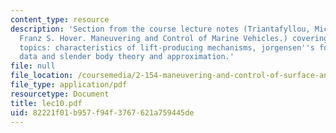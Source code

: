 ```yaml
---
content_type: resource
description: 'Section from the course lecture notes (Triantafyllou, Michael S., and
  Franz S. Hover. Maneuvering and Control of Marine Vehicles.) covering the following
  topics: characteristics of lift-producing mechanisms, jorgensen''s formula, Hoerner''s
  data and slender body theory and approximation.'
file: null
file_location: /coursemedia/2-154-maneuvering-and-control-of-surface-and-underwater-vehicles-13-49-fall-2004/82221f01b957f94f3767621a759445de_lec10.pdf
file_type: application/pdf
resourcetype: Document
title: lec10.pdf
uid: 82221f01-b957-f94f-3767-621a759445de
---
```

